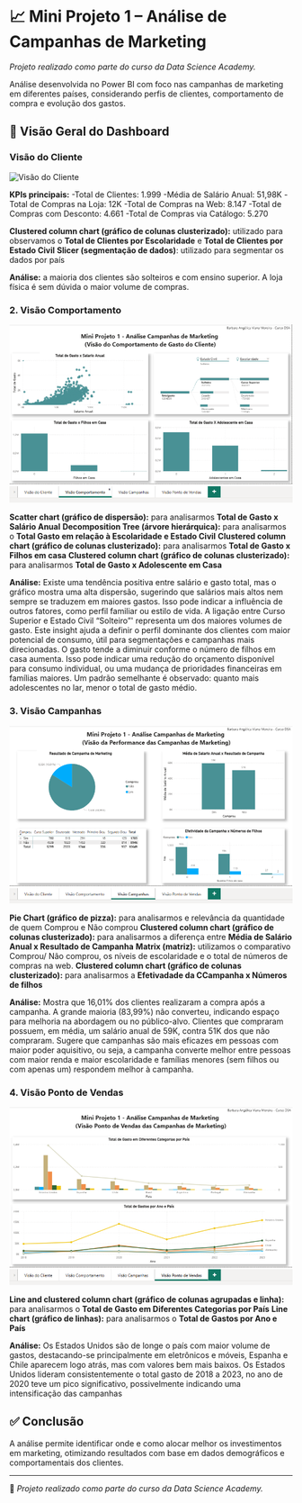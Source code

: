 # 📈 Mini Projeto 1 – Análise de Campanhas de Marketing
*Projeto realizado como parte do curso da Data Science Academy.*

Análise desenvolvida no Power BI com foco nas campanhas de marketing em diferentes países, considerando perfis de clientes, comportamento de compra e evolução dos gastos.

## 📸 Visão Geral do Dashboard

### Visão do Cliente
![Visão do Cliente](imagens/visão-cliente.png)

**KPIs principais:**
-Total de Clientes: 1.999
-Média de Salário Anual: 51,98K
-Total de Compras na Loja: 12K
-Total de Compras na Web: 8.147
-Total de Compras com Desconto: 4.661
-Total de Compras via Catálogo: 5.270

**Clustered column chart (gráfico de colunas clusterizado):** utilizado para observamos o **Total de Clientes por Escolaridade** e **Total de Clientes por Estado Civil**
**Slicer (segmentação de dados)**: utilizado para segmentar os dados por país

**Análise:** a maioria dos clientes são solteiros e com ensino superior. A loja física é sem dúvida o maior volume de compras.

### 2. Visão Comportamento
![Visão Comportamento](imagens/visao-comportamento.png)

**Scatter chart (gráfico de dispersão):** para analisarmos **Total de Gasto x Salário Anual**
**Decomposition Tree (árvore hierárquica):** para analisarmos o **Total Gasto em relação à Escolaridade e Estado Civil**
**Clustered column chart (gráfico de colunas clusterizado):** para analisarmos **Total de Gasto x Filhos em casa**
**Clustered column chart (gráfico de colunas clusterizado):** para analisarmos **Total de Gasto x Adolescente em Casa**

**Análise:** Existe uma tendência positiva entre salário e gasto total, mas o gráfico mostra uma alta dispersão, sugerindo que salários mais altos nem sempre se traduzem em maiores gastos. Isso pode indicar a influência de outros fatores, como perfil familiar ou estilo de vida. A ligação entre Curso Superior e Estado Civil “Solteiro”' representa um dos maiores volumes de gasto. Este insight ajuda a definir o perfil dominante dos clientes com maior potencial de consumo, útil para segmentações e campanhas mais direcionadas. O gasto tende a diminuir conforme o número de filhos em casa aumenta. Isso pode indicar uma redução do orçamento disponível para consumo individual, ou uma mudança de prioridades financeiras em famílias maiores. Um padrão semelhante é observado: quanto mais adolescentes no lar, menor o total de gasto médio. 

### 3. Visão Campanhas
![Visão Campanhas](imagens/visao-campanhas.png)

**Pie Chart (gráfico de pizza):** para analisarmos e relevância da quantidade de quem Comprou e Não comprou
**Clustered column chart (gráfico de colunas clusterizado):** para analisarmos a diferença entre **Média de Salário Anual x Resultado de Campanha**
**Matrix (matriz):** utilizamos o comparativo Comprou/ Não comprou, os níveis de escolaridade e o total de números de compras na web.
**Clustered column chart (gráfico de colunas clusterizado):** para analisarmos a **Efetivadade da CCampanha x Números de filhos**

**Análise:** Mostra que 16,01% dos clientes realizaram a compra após a campanha. A grande maioria (83,99%) não converteu, indicando espaço para melhoria na abordagem ou no público-alvo. Clientes que compraram possuem, em média, um salário anual de 59K, contra 51K dos que não compraram. Sugere que campanhas são mais eficazes em pessoas com maior poder aquisitivo, ou seja, a campanha converte melhor entre pessoas com maior renda e maior escolaridade e famílias menores (sem filhos ou com apenas um) respondem melhor à campanha.

### 4. Visão Ponto de Vendas
![Visão Ponto de Vendas](imagens/visao-ponto-de-vendas.png)

**Line and clustered column chart (gráfico de colunas agrupadas e linha):** para analisarmos o **Total de Gasto em Diferentes Categorias por País**
**Line chart (gráfico de linhas):** para analisarmos o **Total de Gastos por Ano e País**

**Análise:** Os Estados Unidos são de longe o país com maior volume de gastos, destacando-se principalmente em eletrônicos e móveis, Espanha e Chile aparecem logo atrás, mas com valores bem mais baixos. Os Estados Unidos lideram consistentemente o total gasto de 2018 a 2023, no ano de 2020 teve um pico significativo, possivelmente indicando uma intensificação das campanhas


## ✅ Conclusão

A análise permite identificar onde e como alocar melhor os investimentos em marketing, otimizando resultados com base em dados demográficos e comportamentais dos clientes.

---

📌 *Projeto realizado como parte do curso da Data Science Academy.*

